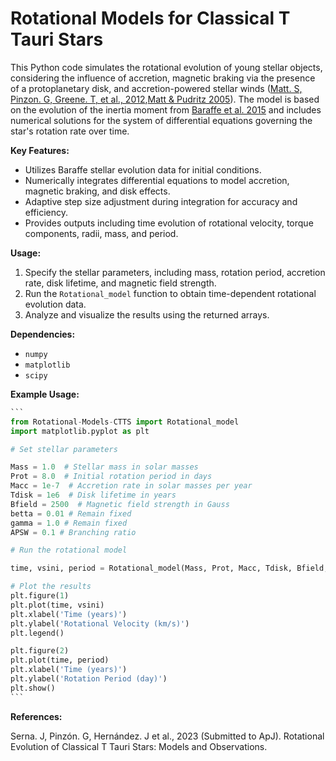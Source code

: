 # Rotational Models for Classical T Tauri Stars

This Python code simulates the rotational evolution of young stellar  objects, considering the influence of accretion, magnetic braking via the presence of a protoplanetary disk, and accretion-powered stellar winds ([Matt. S, Pinzon. G, Greene. T, et al., 2012](https://doi.org/10.1051/0004-6361/201425481),[Matt & Pudritz 2005](https://doi.org/10.1051/0004-6361/201425481)). The model is based on the evolution of the inertia moment from [Baraffe et al. 2015](https://doi.org/10.1051/0004-6361/201425481) and includes numerical solutions for the system of differential equations governing the star's rotation rate over time.

**Key Features:**

- Utilizes Baraffe stellar evolution data for initial conditions.
- Numerically integrates differential equations to model accretion, magnetic braking, and disk effects.
- Adaptive step size adjustment during integration for accuracy and efficiency.
- Provides outputs including time evolution of rotational velocity, torque components, radii, mass, and period.

**Usage:**

1. Specify the stellar parameters, including mass, rotation period, accretion rate, disk lifetime, and magnetic field strength.
2. Run the `Rotational_model` function to obtain time-dependent rotational evolution data.
3. Analyze and visualize the results using the returned arrays.

**Dependencies:**

- `numpy`
- `matplotlib`
- `scipy`

**Example Usage:**

~~~python
```
from Rotational-Models-CTTS import Rotational_model
import matplotlib.pyplot as plt

# Set stellar parameters

Mass = 1.0  # Stellar mass in solar masses
Prot = 8.0  # Initial rotation period in days
Macc = 1e-7  # Accretion rate in solar masses per year
Tdisk = 1e6  # Disk lifetime in years
Bfield = 2500  # Magnetic field strength in Gauss
betta = 0.01 # Remain fixed
gamma = 1.0 # Remain fixed
APSW = 0.1 # Branching ratio

# Run the rotational model

time, vsini, period = Rotational_model(Mass, Prot, Macc, Tdisk, Bfield, betta, gamma, APSW)

# Plot the results
plt.figure(1)
plt.plot(time, vsini)
plt.xlabel('Time (years)')
plt.ylabel('Rotational Velocity (km/s)')
plt.legend()

plt.figure(2)
plt.plot(time, period)
plt.xlabel('Time (years)')
plt.ylabel('Rotation Period (day)')
plt.show()
```
~~~

**References:**

Serna. J, Pinzón. G, Hernández. J et al., 2023 (Submitted to ApJ). Rotational Evolution of Classical T Tauri Stars: Models and Observations.
